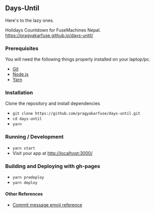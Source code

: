 ## Days-Until

Here's to the lazy ones.

Holidays Countdown for FuseMachines Nepal. 
https://pragyakarfuse.github.io/days-until/

### Prerequisites
You will need the following things properly installed on your laptop/pc.

* [Git](http://git-scm.com/)
* [Node.js](http://nodejs.org/)
* [Yarn](https://yarnpkg.com/en/)

### Installation

Clone the repository and install dependencies

* `git clone https://github.com/pragyakarfuse/days-until.git`
* `cd days-until` 
* `yarn` 


### Running / Development

* `yarn start`
* Visit your app at [http://localhost:3000/](http://localhost:3000/)

### Building and Deploying with gh-pages

* `yarn predeploy`
* `yarn deploy` 

#### Other References 
 
* [Commit message emoji reference](https://gist.github.com/parmentf/035de27d6ed1dce0b36a)